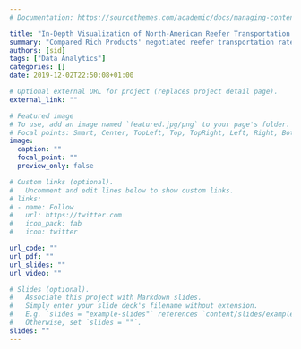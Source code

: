 ```yaml
---
# Documentation: https://sourcethemes.com/academic/docs/managing-content/

title: "In-Depth Visualization of North-American Reefer Transportation Rates in Tableau"
summary: "Compared Rich Products' negotiated reefer transportation rates to data provided by three major data providers: DAT, Chainalytics and Data Services (powered by Llamasoft). Created dashboards in Tableau to represent lanes where Rich's could save money on transportation costs, and where it was much cheaper than the market for Spot and Contract rates. Savings recommended had a potential to save Rich's over $100k in transportation costs."
authors: [sid]
tags: ["Data Analytics"]
categories: []
date: 2019-12-02T22:50:08+01:00

# Optional external URL for project (replaces project detail page).
external_link: ""

# Featured image
# To use, add an image named `featured.jpg/png` to your page's folder.
# Focal points: Smart, Center, TopLeft, Top, TopRight, Left, Right, BottomLeft, Bottom, BottomRight.
image:
  caption: ""
  focal_point: ""
  preview_only: false

# Custom links (optional).
#   Uncomment and edit lines below to show custom links.
# links:
# - name: Follow
#   url: https://twitter.com
#   icon_pack: fab
#   icon: twitter

url_code: ""
url_pdf: ""
url_slides: ""
url_video: ""

# Slides (optional).
#   Associate this project with Markdown slides.
#   Simply enter your slide deck's filename without extension.
#   E.g. `slides = "example-slides"` references `content/slides/example-slides.md`.
#   Otherwise, set `slides = ""`.
slides: ""
---
```

